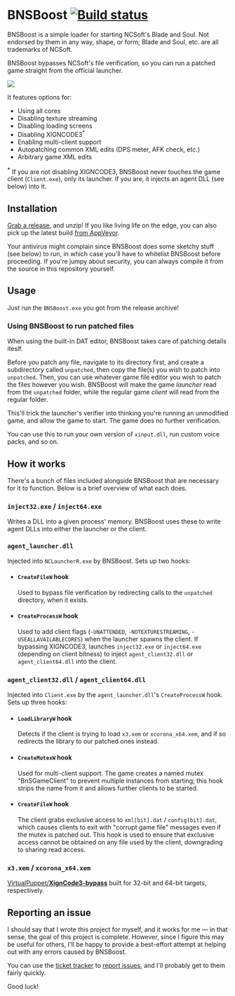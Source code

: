 # BNSBoost [![Build status](https://ci.appveyor.com/api/projects/status/pdx1o24nlghtx64g?svg=true)](https://ci.appveyor.com/project/Xyene/bnsboost)

BNSBoost is a simple loader for starting NCSoft's Blade and Soul. Not endorsed by them in any way, shape, or form; Blade and Soul, etc. are all trademarks of NCSoft.

BNSBoost bypasses NCSoft's file verification, so you can run a patched game straight from the official launcher.

![](https://i.imgur.com/be93xbx.png)

It features options for:

* Using all cores
* Disabling texture streaming
* Disabling loading screens
* Disabling XIGNCODE3<sup>*</sup>
* Enabling multi-client support
* Autopatching common XML edits (DPS meter, AFK check, etc.)
* Arbitrary game XML edits

<sup><b>*</b></sup> If you are not disabling XIGNCODE3,  BNSBoost never touches the game client (`Client.exe`), only its launcher. If you are, it injects an agent DLL (see below) into it.

## Installation

[Grab a release](https://github.com/Xyene/BNSBoost/releases), and unzip! If you like living life on the edge, you can also pick up the latest build [from AppVeyor](https://ci.appveyor.com/project/Xyene/bnsboost).

Your antivirus might complain since BNSBoost does some sketchy stuff (see below) to run, in which case you'll have to
whitelist BNSBoost before proceeding. If you're jumpy about security, you can always compile it from the source in this repository
yourself.

## Usage 
Just run the `BNSBoost.exe` you got from the release archive!

### Using BNSBoost to run patched files

When using the built-in DAT editor, BNSBoost takes care of patching details iteslf.

Before you patch any file, navigate to its directory first, and create a subdirectory called `unpatched`, then copy the file(s) you wish to patch into `unpatched`.
Then, you can use whatever game file editor you wish to patch the files however you wish. BNSBoost will make the game *launcher* read
from the `unpatched` folder, while the regular game *client* will read from the regular folder.

This'll trick the launcher's verifier into thinking you're running an unmodified game, and allow the game to start.
The game does no further verification.

You can use this to run your own version of `xinput.dll`, run custom voice packs, and so on.

## How it works

There's a bunch of files included alongside BNSBoost that are necessary for it to function. Below is a brief overview of what each does.

### `inject32.exe` / `inject64.exe`

Writes a DLL into a given process' memory. BNSBoost uses these to write agent DLLs into either the launcher or the client.

### `agent_launcher.dll`

Injected into `NCLauncherR.exe` by BNSBoost. Sets up two hooks:

* #### `CreateFileW` hook
    Used to bypass file verification by redirecting calls to the `unpatched` directory, when it exists.

* #### `CreateProcessW` hook
    Used to add client flags (`-UNATTENDED`, `-NOTEXTURESTREAMING`, `-USEALLAVAILABLECORES`) when the launcher spawns the client. If bypassing XIGNCODE3, launches `inject32.exe` or `inject64.exe` (depending on client bitness) to inject `agent_client32.dll` or `agent_client64.dll` into the client.

### `agent_client32.dll` / `agent_client64.dll`

Injected into `Client.exe` by the `agent_launcher.dll`'s `CreateProcessW` hook. Sets up three hooks:

* #### `LoadLibraryW` hook
    Detects if the client is trying to load `x3.xem` or `xcorona_x64.xem`, and if so redirects the library to our patched ones instead.

* #### `CreateMutexW` hook
    Used for multi-client support. The game creates a named mutex "BnSGameClient" to prevent multiple instances from starting; this hook strips the name from it and allows further clients to be started.

* #### `CreateFileW` hook
    The client grabs exclusive access to `xml[bit].dat` / `config[bit].dat`, which causes clients to exit with "corrupt game file" messages even if the mutex is patched out. This hook is used to ensure that exclusive access cannot be obtained on any file used by the client, downgrading to sharing read access.

### `x3.xem` / `xcorona_x64.xem`

[VirtualPuppet/**XignCode3-bypass**](https://github.com/VirtualPuppet/XignCode3-bypass) built for 32-bit and 64-bit targets, respectively.

## Reporting an issue

I should say that I wrote this project for myself, and it works for me &mdash; in that sense, the goal of this project is complete.
However, since I figure this may be useful for others, I'll be happy to provide a best-effort attempt at helping out with any
errors caused by BNSBoost.

You can use the [ticket tracker](https://github.com/Xyene/BNSBoost/issues/) to [report issues](https://github.com/Xyene/BNSBoost/issues/new), and I'll probably get to them fairly quickly. 

Good luck!
